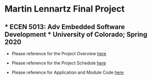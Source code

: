 <h1>
  Martin Lennartz Final Project
</h1>
<h2> 
  * ECEN 5013: Adv Embedded Software Development
  * University of Colorado; Spring 2020
</h2>

- Please reference for the Project Overview [here](https://github.com/cu-ecen-5013/final-project-AydBlot/wiki/Project-Overview)

- Please reference for the Project Schedule [here](https://github.com/cu-ecen-5013/final-project-AydBlot/wiki/Project-Schedule)

- Please reference for Application and Module Code [here](https://github.com/cu-ecen-5013/final-project-ssssNick)
